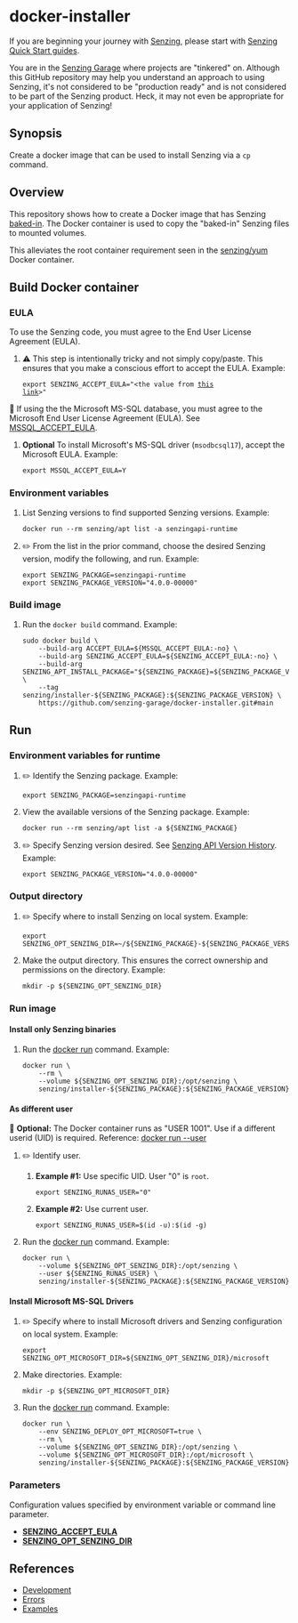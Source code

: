 # docker-installer

If you are beginning your journey with [Senzing],
please start with [Senzing Quick Start guides].

You are in the [Senzing Garage] where projects are "tinkered" on.
Although this GitHub repository may help you understand an approach to using Senzing,
it's not considered to be "production ready" and is not considered to be part of the Senzing product.
Heck, it may not even be appropriate for your application of Senzing!

## Synopsis

Create a docker image that can be used to install Senzing via a `cp` command.

## Overview

This repository shows how to create a Docker image that has Senzing [baked-in].
The Docker container is used to copy the "baked-in" Senzing files to mounted volumes.

This alleviates the root container requirement seen in the [senzing/yum] Docker container.

## Build Docker container

### EULA

To use the Senzing code, you must agree to the End User License Agreement (EULA).

1. :warning: This step is intentionally tricky and not simply copy/paste.
   This ensures that you make a conscious effort to accept the EULA.
   Example:

    <code>export SENZING_ACCEPT_EULA="&lt;the value from [this link]&gt;"</code>

:thinking: If using the the Microsoft MS-SQL database,
you must agree to the Microsoft End User License Agreement (EULA).
See [MSSQL_ACCEPT_EULA].

1. **Optional**
   To install Microsoft's MS-SQL driver (`msodbcsql17`),
   accept the Microsoft EULA.
   Example:

    ```console
    export MSSQL_ACCEPT_EULA=Y

    ```

### Environment variables

1. List Senzing versions to find supported Senzing versions.
   Example:

    ```console
    docker run --rm senzing/apt list -a senzingapi-runtime

    ```

1. :pencil2: From the list in the prior command, choose the desired Senzing version, modify the following, and run.
   Example:

    ```console
    export SENZING_PACKAGE=senzingapi-runtime
    export SENZING_PACKAGE_VERSION="4.0.0-00000"

    ```

### Build image

1. Run the `docker build` command.
   Example:

    ```console
    sudo docker build \
        --build-arg ACCEPT_EULA=${MSSQL_ACCEPT_EULA:-no} \
        --build-arg SENZING_ACCEPT_EULA=${SENZING_ACCEPT_EULA:-no} \
        --build-arg SENZING_APT_INSTALL_PACKAGE="${SENZING_PACKAGE}=${SENZING_PACKAGE_VERSION}" \
        --tag senzing/installer-${SENZING_PACKAGE}:${SENZING_PACKAGE_VERSION} \
        https://github.com/senzing-garage/docker-installer.git#main

    ```

## Run

### Environment variables for runtime

1. :pencil2: Identify the Senzing package.
   Example:

    ```console
    export SENZING_PACKAGE=senzingapi-runtime

    ```

1. View the available versions of the Senzing package.
   Example:

    ```console
    docker run --rm senzing/apt list -a ${SENZING_PACKAGE}

    ```

1. :pencil2: Specify Senzing version desired.
   See [Senzing API Version History].
   Example:

    ```console
    export SENZING_PACKAGE_VERSION="4.0.0-00000"

    ```

### Output directory

1. :pencil2: Specify where to install Senzing on local system.
   Example:

    ```console
    export SENZING_OPT_SENZING_DIR=~/${SENZING_PACKAGE}-${SENZING_PACKAGE_VERSION}

    ```

1. Make the output directory.
   This ensures the correct ownership and permissions on the directory.
   Example:

    ```console
    mkdir -p ${SENZING_OPT_SENZING_DIR}

    ```

### Run image

#### Install only Senzing binaries

1. Run the [docker run] command.
   Example:

    ```console
    docker run \
        --rm \
        --volume ${SENZING_OPT_SENZING_DIR}:/opt/senzing \
        senzing/installer-${SENZING_PACKAGE}:${SENZING_PACKAGE_VERSION}

    ```

#### As different user

:thinking: **Optional:**  The Docker container runs as "USER 1001".
Use if a different userid (UID) is required.
Reference: [docker run --user]

1. :pencil2: Identify user.
    1. **Example #1:** Use specific UID. User "0" is `root`.

        ```console
        export SENZING_RUNAS_USER="0"

        ```

    1. **Example #2:** Use current user.

        ```console
        export SENZING_RUNAS_USER=$(id -u):$(id -g)

        ```

1. Run the [docker run] command.
   Example:

    ```console
    docker run \
        --volume ${SENZING_OPT_SENZING_DIR}:/opt/senzing \
        --user ${SENZING_RUNAS_USER} \
        senzing/installer-${SENZING_PACKAGE}:${SENZING_PACKAGE_VERSION}

    ```

#### Install Microsoft MS-SQL Drivers

1. :pencil2: Specify where to install Microsoft drivers and Senzing configuration on local system.
   Example:

    ```console
    export SENZING_OPT_MICROSOFT_DIR=${SENZING_OPT_SENZING_DIR}/microsoft

    ```

1. Make directories.
   Example:

    ```console
    mkdir -p ${SENZING_OPT_MICROSOFT_DIR}

    ```

1. Run the [docker run] command.
   Example:

    ```console
    docker run \
        --env SENZING_DEPLOY_OPT_MICROSOFT=true \
        --rm \
        --volume ${SENZING_OPT_SENZING_DIR}:/opt/senzing \
        --volume ${SENZING_OPT_MICROSOFT_DIR}:/opt/microsoft \
        senzing/installer-${SENZING_PACKAGE}:${SENZING_PACKAGE_VERSION}

    ```

### Parameters

Configuration values specified by environment variable or command line parameter.

- **[SENZING_ACCEPT_EULA]**
- **[SENZING_OPT_SENZING_DIR]**

## References

- [Development]
- [Errors]
- [Examples]

[baked-in]: https://github.com/senzing-garage/knowledge-base/blob/main/WHATIS/baked-in.md
[Development]: docs/development.md
[docker run --user]: https://docs.docker.com/engine/reference/run/#user
[docker run]: https://docs.docker.com/engine/reference/commandline/run/
[Errors]: docs/errors.md
[Examples]: docs/examples.md
[MSSQL_ACCEPT_EULA]: https://github.com/senzing-garage/knowledge-base/blob/main/lists/environment-variables.md#mssql_accept_eula
[Senzing API Version History]: https://senzing.com/releases/
[Senzing Garage]: https://github.com/senzing-garage
[Senzing Quick Start guides]: https://docs.senzing.com/quickstart/
[SENZING_ACCEPT_EULA]: https://github.com/senzing-garage/knowledge-base/blob/main/lists/environment-variables.md#senzing_accept_eula
[SENZING_OPT_SENZING_DIR]: https://github.com/senzing-garage/knowledge-base/blob/main/lists/environment-variables.md#SENZING_OPT_SENZING_DIR
[Senzing]: https://senzing.com/
[senzing/yum]: https://github.com/senzing-garage/docker-yum
[this link]: https://github.com/senzing-garage/knowledge-base/blob/main/lists/environment-variables.md#senzing_accept_eula
